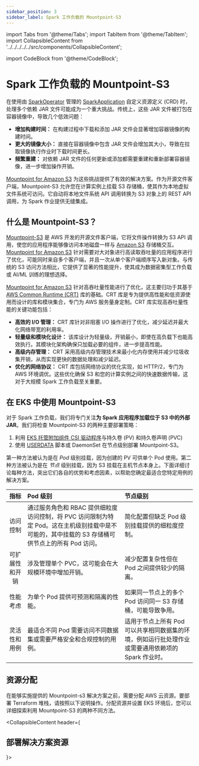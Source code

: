 ```yaml
---
sidebar_position: 3
sidebar_label: Spark 工作负载的 Mountpoint-S3
---
```

import Tabs from '@theme/Tabs';
import TabItem from '@theme/TabItem';
import CollapsibleContent from '../../../../../src/components/CollapsibleContent';

import CodeBlock from '@theme/CodeBlock';

# Spark 工作负载的 Mountpoint-S3
在使用由 [SparkOperator](https://github.com/kubeflow/spark-operator) 管理的 [SparkApplication](https://www.kubeflow.org/docs/components/spark-operator/user-guide/using-sparkapplication/) 自定义资源定义 (CRD) 时，处理多个依赖 JAR 文件可能成为一个重大挑战。传统上，这些 JAR 文件被打包在容器镜像中，导致几个低效问题：

* **增加构建时间：** 在构建过程中下载和添加 JAR 文件会显著增加容器镜像的构建时间。
* **更大的镜像大小：** 直接在容器镜像中包含 JAR 文件会增加其大小，导致在拉取镜像执行作业时下载时间更长。
* **频繁重建：** 对依赖 JAR 文件的任何更新或添加都需要重建和重新部署容器镜像，进一步增加操作开销。

[Mountpoint for Amazon S3](https://aws.amazon.com/s3/features/mountpoint/) 为这些挑战提供了有效的解决方案。作为开源文件客户端，Mountpoint-S3 允许您在计算实例上挂载 S3 存储桶，使其作为本地虚拟文件系统可访问。它自动将本地文件系统 API 调用转换为 S3 对象上的 REST API 调用，为 Spark 作业提供无缝集成。

## 什么是 Mountpoint-S3？

[Mountpoint-S3](https://github.com/awslabs/mountpoint-s3) 是 AWS 开发的开源文件客户端，它将文件操作转换为 S3 API 调用，使您的应用程序能够像访问本地磁盘一样与 [Amazon S3](https://aws.amazon.com/s3/) 存储桶交互。[Mountpoint for Amazon S3](https://aws.amazon.com/s3/features/mountpoint/) 针对需要对大对象进行高读取吞吐量的应用程序进行了优化，可能同时来自多个客户端，并且一次从单个客户端顺序写入新对象。与传统的 S3 访问方法相比，它提供了显著的性能提升，使其成为数据密集型工作负载或 AI/ML 训练的理想选择。

[Mountpoint for Amazon S3](https://aws.amazon.com/s3/features/mountpoint/) 针对高吞吐量性能进行了优化，这主要归功于其基于 [AWS Common Runtime (CRT)](https://docs.aws.amazon.com/sdkref/latest/guide/common-runtime.html) 库的基础。CRT 库是专为提供高性能和低资源使用而设计的库和模块集合，专门为 AWS 服务量身定制。CRT 库实现高吞吐量性能的关键功能包括：

 * **高效的 I/O 管理：** CRT 库针对非阻塞 I/O 操作进行了优化，减少延迟并最大化网络带宽的利用率。
 * **轻量级和模块化设计：** 该库设计为轻量级，开销最小，即使在高负载下也能高效执行。其模块化架构确保只加载必要的组件，进一步提高性能。
 * **高级内存管理：** CRT 采用高级内存管理技术来最小化内存使用并减少垃圾收集开销，从而实现更快的数据处理和减少延迟。
 * **优化的网络协议：** CRT 库包括网络协议的优化实现，如 HTTP/2，专门为 AWS 环境调优。这些优化确保 S3 和您的计算实例之间的快速数据传输，这对于大规模 Spark 工作负载至关重要。

## 在 EKS 中使用 Mountpoint-S3
对于 Spark 工作负载，我们将专门关注**为 Spark 应用程序加载位于 S3 中的外部 JAR**。我们将检查 Mountpoint-S3 的两种主要部署策略：

1. 利用 [EKS 托管附加组件 CSI 驱动程序](https://docs.aws.amazon.com/eks/latest/userguide/ebs-csi.html)与持久卷 (PV) 和持久卷声明 (PVC)
2. 使用 [USERDATA](https://docs.aws.amazon.com/AWSEC2/latest/UserGuide/user-data.html) 脚本或 DaemonSet 在节点级别部署 Mountpoint-S3。

第一种方法被认为是在 *Pod* 级别挂载，因为创建的 PV 可供单个 Pod 使用。第二种方法被认为是在 *节点* 级别挂载，因为 S3 挂载在主机节点本身上。下面详细讨论每种方法，突出它们各自的优势和考虑因素，以帮助您确定最适合您特定用例的解决方案。

| 指标              | Pod 级别 | 节点级别 |
| :----------------: | :------ | :---- |
| 访问控制            |   通过服务角色和 RBAC 提供细粒度访问控制，将 PVC 访问限制为特定 Pod。这在主机级别挂载中是不可能的，其中挂载的 S3 存储桶可供节点上的所有 Pod 访问。   | 简化配置但缺乏 Pod 级别挂载提供的细粒度控制。 |
| 可扩展性和开销 |   涉及管理单个 PVC，这可能会在大规模环境中增加开销。   | 减少配置复杂性但在 Pod 之间提供较少的隔离。 |
| 性能考虑|  为单个 Pod 提供可预测和隔离的性能。   | 如果同一节点上的多个 Pod 访问同一 S3 存储桶，可能导致争用。 |
| 灵活性和用例 |  最适合不同 Pod 需要访问不同数据集或需要严格安全和合规控制的用例。   | 适用于节点上所有 Pod 可以共享相同数据集的环境，例如运行批处理作业或需要通用依赖项的 Spark 作业时。 |

## 资源分配
在能够实施提供的 Mountpoint-s3 解决方案之前，需要分配 AWS 云资源。要部署 Terraform 堆栈，请按照以下说明操作。分配资源并设置 EKS 环境后，您可以详细探索利用 Mountpoint-S3 的两种不同方法。

<CollapsibleContent header={<h2><span>部署解决方案资源</span></h2>}>

</CollapsibleContent>
